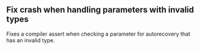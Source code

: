 ## Fix crash when handling parameters with invalid types

Fixes a compiler assert when checking a parameter for autorecovery that has an invalid type.
